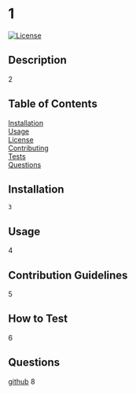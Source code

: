 # 1

  [![License](https://img.shields.io/badge/License-MIT-yellow.svg)](https://opensource.org/licenses/MIT)

## Description

2

## Table of Contents

[Installation](#Installation)  
[Usage](#Usage)  
[License](#License)  
[Contributing](#Contribution-Guidelines)  
[Tests](#How-To-Test)  
[Questions](#Questions)  

## Installation

```3```

## Usage

4

## Contribution Guidelines

5

## How to Test

6

## Questions

[github](https://github.com/7)
8  
